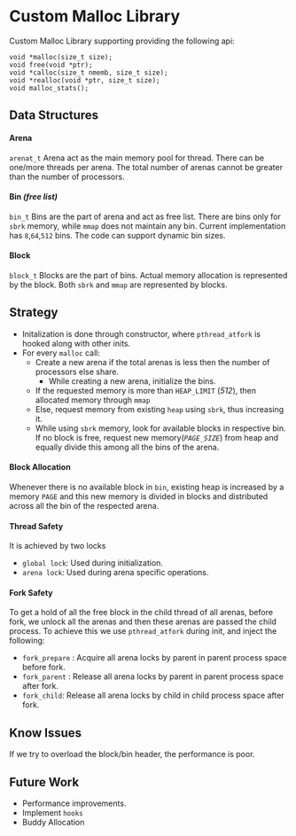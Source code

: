 # Custom Malloc Library

Custom Malloc Library supporting providing the following api:

```
void *malloc(size_t size);
void free(void *ptr);
void *calloc(size_t nmemb, size_t size);
void *realloc(void *ptr, size_t size);
void malloc_stats();
```



## Data Structures

#### Arena 
`arenat_t` 
Arena act as the main memory pool for thread. There can be one/more threads per arena. The total number of arenas cannot be greater than the number of processors.


#### Bin *(free list)*
`bin_t`
Bins are the part of arena and act as free list. There are bins only for `sbrk` memory, while `mmap` does not maintain any bin. Current implementation has `8`,`64`,`512` bins. The code can support dynamic bin sizes.

#### Block
`block_t`
Blocks are the part of bins. Actual memory allocation is represented by the block. Both `sbrk` and `mmap` are represented by blocks.

## Strategy

- Initalization is done through constructor, where `pthread_atfork` is hooked along with other inits.
- For every `malloc` call:
    - Create a new arena if the total arenas is less then the number of processors else share.
        - While creating a new arena, initialize the bins.
    - If the requested memory is more than `HEAP_LIMIT` (*512*), then allocated memory through `mmap`
    - Else, request memory from existing `heap` using `sbrk`, thus increasing it.
    - While using `sbrk` memory, look for available blocks in respective bin. If no block is free, request new memory(*`PAGE_SIZE`*) from heap and equally divide this among all the bins of the arena.
    

#### Block Allocation
Whenever there is no available block in `bin`, existing heap is increased by a memory `PAGE` and this new memory is divided in blocks and distributed across all the bin of the respected arena.

#### Thread Safety

It is achieved by two locks

- `global lock`: Used during initialization.
- `arena lock`: Used during arena specific operations.

#### Fork Safety
To get a hold of all the free block in the child thread of all arenas, before fork, we unlock all the arenas and then these arenas are passed the child process. To achieve this we use `pthread_atfork` during init, and inject the following:
- `fork_prepare` : Acquire all arena locks by parent in parent process space before fork.
- `fork_parent` : Release all arena locks by parent in parent process space after fork.
- `fork_child`: Release all arena locks by child in child process space after fork.




## Know Issues

If we try to overload the block/bin header, the performance is poor. 

## Future Work

- Performance improvements. 
- Implement `hooks`
- Buddy Allocation
